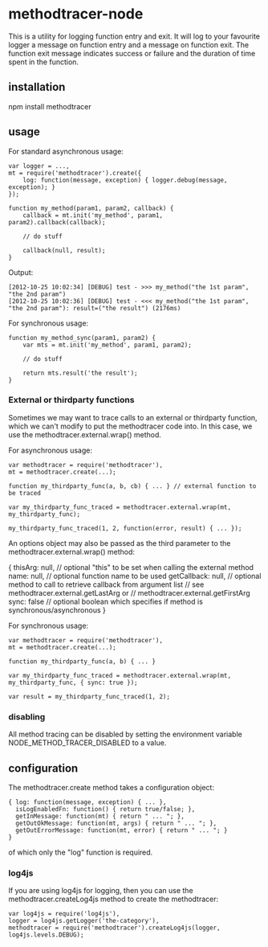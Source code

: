 # methodtracer-node

This is a utility for logging function entry and exit. It will log to your 
favourite logger a message on function entry and a message on function exit. The 
function exit message indicates success or failure and the duration of time 
spent in the function.

## installation

npm install methodtracer

## usage

For standard asynchronous usage:

    var logger = ...,
    mt = require('methodtracer').create({ 
        log: function(message, exception) { logger.debug(message, exception); }
    });
    
    function my_method(param1, param2, callback) {
        callback = mt.init('my_method', param1, param2).callback(callback);
        
        // do stuff
        
        callback(null, result);
    }

Output:

    [2012-10-25 10:02:34] [DEBUG] test - >>> my_method("the 1st param", "the 2nd param")
    [2012-10-25 10:02:36] [DEBUG] test - <<< my_method("the 1st param", "the 2nd param"): result=("the result") (2176ms)

For synchronous usage:

    function my_method_sync(param1, param2) {
        var mts = mt.init('my_method', param1, param2);
        
        // do stuff
        
        return mts.result('the result');
    }

### External or thirdparty functions

Sometimes we may want to trace calls to an external or thirdparty function, which we can't modify to put the 
methodtracer code into. In this case, we use the methodtracer.external.wrap() method.

For asynchronous usage:

    var methodtracer = require('methodtracer'),
    mt = methodtracer.create(...);

    function my_thirdparty_func(a, b, cb) { ... } // external function to be traced

    var my_thirdparty_func_traced = methodtracer.external.wrap(mt, my_thirdparty_func);

    my_thirdparty_func_traced(1, 2, function(error, result) { ... });

An options object may also be passed as the third parameter to the methodtracer.external.wrap() method:

   {
     thisArg: null, // optional "this" to be set when calling the external method
     name: null,    // optional function name to be used
     getCallback: null, // optional method to call to retrieve callback from argument list
                        // see methodtracer.external.getLastArg or 
                        // methodtracer.external.getFirstArg
     sync: false // optional boolean which specifies if method is synchronous/asynchronous
   }

For synchronous usage:

    var methodtracer = require('methodtracer'),
    mt = methodtracer.create(...);

    function my_thirdparty_func(a, b) { ... }

    var my_thirdparty_func_traced = methodtracer.external.wrap(mt, my_thirdparty_func, { sync: true });

    var result = my_thirdparty_func_traced(1, 2);
    

### disabling

All method tracing can be disabled by setting the environment variable NODE_METHOD_TRACER_DISABLED to a value.

## configuration

The methodtracer.create method takes a configuration object:

    { log: function(message, exception) { ... },
      isLogEnabledFn: function() { return true/false; },
      getInMessage: function(mt) { return " ... "; },
      getOutOkMessage: function(mt, args) { return " ... "; },
      getOutErrorMessage: function(mt, error) { return " ... "; }
    }
    
of which only the "log" function is required.

### log4js

If you are using log4js for logging, then you can use the methodtracer.createLog4js 
method to create the methodtracer:

    var log4js = require('log4js'),
    logger = log4js.getLogger('the-category'),
    methodtracer = require('methodtracer').createLog4js(logger, log4js.levels.DEBUG);